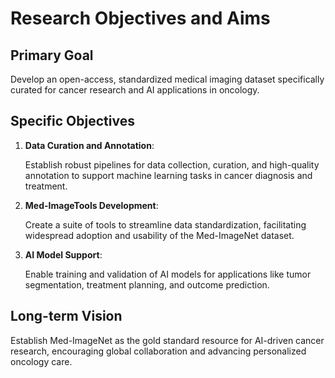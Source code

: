 # Research Objectives and Aims

## Primary Goal

Develop an open-access, standardized medical imaging dataset specifically
curated for cancer research and AI applications in oncology.

## Specific Objectives

1. **Data Curation and Annotation**:

    Establish robust pipelines for data
    collection, curation, and high-quality annotation to support machine learning
    tasks in cancer diagnosis and treatment.

1. **Med-ImageTools Development**:

    Create a suite of tools to streamline data
    standardization, facilitating widespread adoption and usability of the
    Med-ImageNet dataset.

1. **AI Model Support**:

    Enable training and validation of AI models for
    applications like tumor segmentation, treatment planning, and outcome
    prediction.

## Long-term Vision

Establish Med-ImageNet as the gold standard resource for AI-driven cancer
research, encouraging global collaboration and advancing personalized oncology
care.
